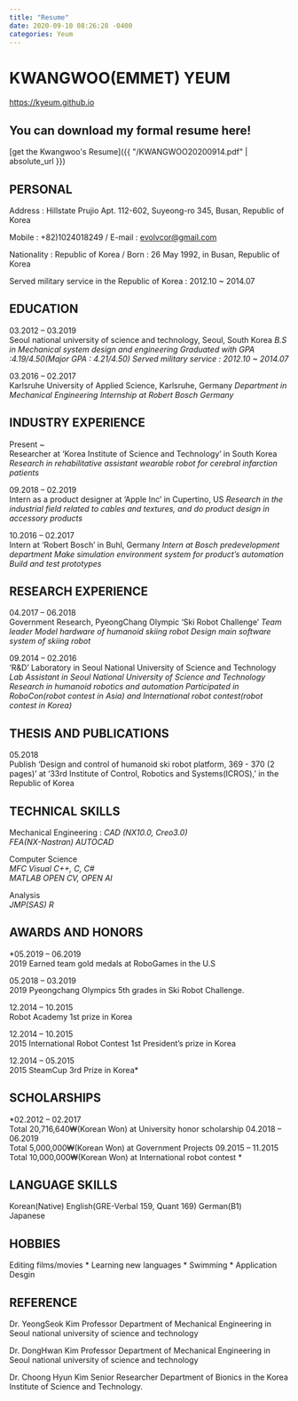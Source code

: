```yaml
---
title: "Resume"
date: 2020-09-10 08:26:28 -0400
categories: Yeum
---
```


# KWANGWOO(EMMET) YEUM

https://kyeum.github.io

## You can download my formal resume here!
  [get the Kwangwoo's Resume]({{ "/KWANGWOO20200914.pdf" | absolute_url }})

## PERSONAL 
Address : Hillstate Prujio Apt. 112-602, Suyeong-ro 345, Busan, Republic of Korea 

Mobile : +82)1024018249 / E-mail : evolvcor@gmail.com

Nationality : Republic of Korea / Born : 26 May 1992, in Busan, Republic of Korea

Served military service in the Republic of Korea : 2012.10 ~ 2014.07

## EDUCATION 
03.2012 – 03.2019 	
Seoul national university of science and technology, Seoul, South Korea 
*B.S in Mechanical system design and engineering 
Graduated with GPA :4.19/4.50(Major GPA : 4.21/4.50)
Served military service : 2012.10 ~ 2014.07*

03.2016 – 02.2017 	
Karlsruhe University of Applied Science, Karlsruhe, Germany 
*Department in Mechanical Engineering
Internship at Robert Bosch Germany*


## INDUSTRY EXPERIENCE 
Present ~	
Researcher at ‘Korea Institute of Science and Technology’ in South Korea
*Research in rehabilitative assistant wearable robot for cerebral infarction patients*

09.2018 – 02.2019 	
Intern as a product designer at ‘Apple Inc’ in Cupertino, US
*Research in the industrial field related to cables and textures, and do product design in accessory products*

10.2016 – 02.2017	
Intern at ‘Robert Bosch’ in Buhl, Germany
*Intern at Bosch predevelopment department
Make simulation environment system for product’s automation
Build and test prototypes*


## RESEARCH EXPERIENCE 
04.2017 – 06.2018 	
Government Research, PyeongChang Olympic ‘Ski Robot Challenge’ 
*Team leader
Model hardware of humanoid skiing robot
Design main software system of skiing robot*

09.2014 – 02.2016	
‘R&D’ Laboratory in Seoul National University of Science and Technology 
*Lab Assistant in Seoul National University of Science and Technology
Research in humanoid robotics and automation
Participated in RoboCon(robot contest in Asia) and International robot contest(robot contest in Korea)*

## THESIS AND PUBLICATIONS
05.2018 	
Publish ‘Design and control of humanoid ski robot platform, 369 - 370 (2 pages)’ at ‘33rd Institute of Control, Robotics and Systems(ICROS),’ in the Republic of Korea


## TECHNICAL SKILLS 
Mechanical Engineering : 
*CAD (NX10.0, Creo3.0)		
FEA(NX-Nastran)
AUTOCAD*

Computer Science 			
*MFC Visual C++, C, C#		
MATLAB
OPEN CV, OPEN AI*

Analysis				
*JMP(SAS)
R*

## AWARDS AND HONORS
*05.2019 – 06.2019		
2019 Earned team gold medals at RoboGames in the U.S

05.2018 – 03.2019		
2019 Pyeongchang Olympics 5th grades in Ski Robot Challenge.

12.2014 – 10.2015		
Robot Academy 1st prize in Korea

12.2014 – 10.2015		
2015 International Robot Contest 1st President’s prize in Korea

12.2014 – 05.2015		
2015 SteamCup 3rd Prize in Korea* 

## SCHOLARSHIPS
*02.2012 – 02.2017		
Total 20,716,640₩(Korean Won) at University honor scholarship
04.2018 – 06.2019		
Total 5,000,000₩(Korean Won) at Government Projects
09.2015 – 11.2015		
Total 10,000,000₩(Korean Won) at International robot contest *


## LANGUAGE SKILLS		
Korean(Native)
English(GRE-Verbal 159, Quant 169)
German(B1)		
Japanese

## HOBBIES 			
Editing films/movies * Learning new languages * Swimming * Application Desgin


## REFERENCE
Dr. YeongSeok Kim
Professor
Department of Mechanical Engineering in Seoul national university of science and technology

Dr. DongHwan Kim
Professor
Department of Mechanical Engineering in Seoul national university of science and technology

Dr. Choong Hyun Kim
Senior Researcher
Department of Bionics in the Korea Institute of Science and Technology.



